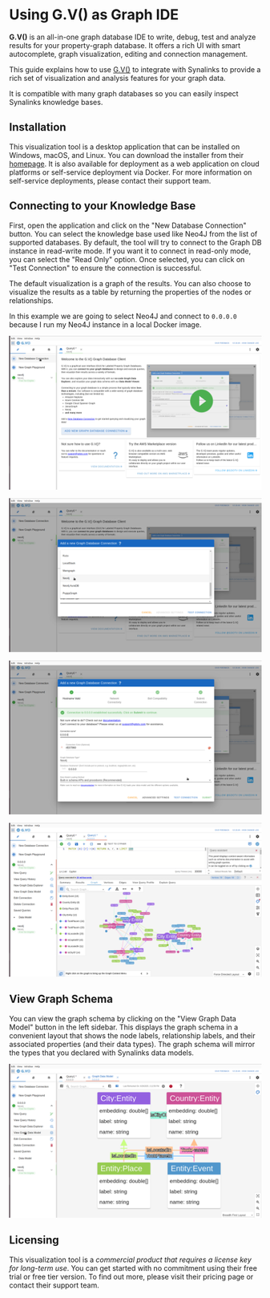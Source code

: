 # Using G.V() as Graph IDE

**G.V()** is an all-in-one graph database IDE to write, debug, test and analyze results for your property-graph database. It offers a rich UI with smart autocomplete, graph visualization, editing and connection management.

This guide explains how to use [G.V()](https://gdotv.com/) to integrate with Synalinks to provide a rich set of visualization and analysis features for your graph data.

It is compatible with many graph databases so you can easily inspect Synalinks knowledge bases.

## Installation

This visualization tool is a desktop application that can be installed on Windows, macOS, and Linux. You can download the installer from their [homepage](https://gdotv.com/). It is also available for deployment as a web application on cloud platforms or self-service deployment via Docker. For more information on self-service deployments, please contact their support team.

## Connecting to your Knowledge Base

First, open the application and click on the "New Database Connection" button. You can select the knowledge base used like Neo4J from the list of supported databases. By default, the tool will try to connect to the Graph DB instance in read-write mode. If you want it to connect in read-only mode, you can select the "Read Only" option. Once selected, you can click on "Test Connection" to ensure the connection is successful.

The default visualization is a graph of the results. You can also choose to visualize the results as a table by returning the properties of the nodes or relationships.

In this example we are going to select Neo4J and connect to `0.0.0.0` because I run my Neo4J instance in a local Docker image.

![new_connection](../assets/g_v_0.png)

![new_connection](../assets/g_v_1.png)

![new_connection](../assets/g_v_2.png)

![new_connection](../assets/g_v_3.png)

## View Graph Schema

You can view the graph schema by clicking on the "View Graph Data Model" button in the left sidebar. This displays the graph schema in a convenient layout that shows the node labels, relationship labels, and their associated properties (and their data types). The graph schema will mirror the types that you declared with Synalinks data models.

![new_connection](../assets/g_v_4.png)

## Licensing

This visualization tool is a *commercial product that requires a license key for long-term use*. You can get started with no commitment using their free trial or free tier version. To find out more, please visit their pricing page or contact their support team.